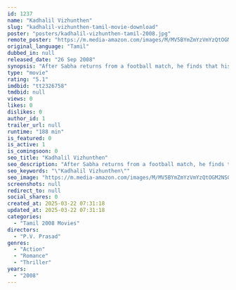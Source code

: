 ```yaml
---
id: 1237
name: "Kadhalil Vizhunthen"
slug: "kadhalil-vizhunthen-tamil-movie-download"
poster: "posters/kadhalil-vizhunthen-tamil-2008.jpg"
remote_poster: "https://m.media-amazon.com/images/M/MV5BYmZmYzVmYzQtOGM2NS00NzdjLWIyMDYtMjBhNjdiYzRkYWQ1XkEyXkFqcGc@._V1_SX300.jpg"
original_language: "Tamil"
dubbed_in: null
released_date: "26 Sep 2008"
synopsis: "After Sabha returns from a football match, he finds that his lover Meera is dead. Depressed, he roams around with Meera's dead body assuming that she is still alive."
type: "movie"
rating: "5.1"
imdbid: "tt2326758"
tmdbid: null
views: 0
likes: 0
dislikes: 0
author_id: 1
trailer_url: null
runtime: "188 min"
is_featured: 0
is_active: 1
is_comingsoon: 0
seo_title: "Kadhalil Vizhunthen"
seo_description: "After Sabha returns from a football match, he finds that his lover Meera is dead. Depressed, he roams around with Meera's dead body assuming that she is still alive."
seo_keywords: "\"Kadhalil Vizhunthen\""
seo_image: "https://m.media-amazon.com/images/M/MV5BYmZmYzVmYzQtOGM2NS00NzdjLWIyMDYtMjBhNjdiYzRkYWQ1XkEyXkFqcGc@._V1_SX300.jpg"
screenshots: null
redirect_to: null
social_shares: 0
created_at: 2025-03-22 07:31:18
updated_at: 2025-03-22 07:31:18
categories:
  - "Tamil 2008 Movies"
directors:
  - "P.V. Prasad"
genres:
  - "Action"
  - "Romance"
  - "Thriller"
years:
  - "2008"
---
```

